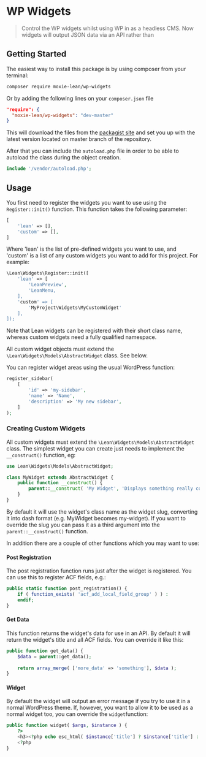 # WP Widgets

> Control the WP widgets whilst using WP in as a headless CMS. Now widgets will output JSON data via an API rather than  


## Getting Started

The easiest way to install this package is by using composer from your terminal:

```bash
composer require moxie-lean/wp-widgets
```

Or by adding the following lines on your `composer.json` file

```json
"require": {
  "moxie-lean/wp-widgets": "dev-master"
}
```

This will download the files from the [packagist site](https://packagist.org/packages/moxie-lean/wp-widgets) 
and set you up with the latest version located on master branch of the repository. 

After that you can include the `autoload.php` file in order to
be able to autoload the class during the object creation.

```php
include '/vendor/autoload.php';
```


## Usage

You first need to register the widgets you want to use using the ```Register::init()``` function. This function takes the following parameter:

```php
[
    'lean' => [],
    'custom' => [],
]
```

Where 'lean' is the list of pre-defined widgets you want to use, and 'custom' is a list of any custom widgets you want to add for this project. For example:

```php
\Lean\Widgets\Register::init([
    'lean' => [
        'LeanPreview',
        'LeanMenu,
    ],
    'custom' => [
        'MyProject\Widgets\MyCustomWidget'
    ],
]);
```

Note that Lean widgets can be registered with their short class name, whereas custom widgets need a fully qualified namespace.
 
All custom widget objects must extend the ```\Lean\Widgets\Models\AbstractWidget``` class. See below.

You can register widget areas using the usual WordPress function:

```php
register_sidebar(
    [
        'id' => 'my-sidebar',
        'name' => 'Name',
        'description' => 'My new sidebar',
    ]
);
```

### Creating Custom Widgets

All custom widgets must extend the ```\Lean\Widgets\Models\AbstractWidget``` class. The simplest widget you can create just needs to implement the ```__construct()``` function, eg:

```php
use Lean\Widgets\Models\AbstractWidget;

class MyWidget extends AbstractWidget {
	public function __construct() {
		parent::__construct( 'My Widget', 'Displays something really cool.' );
	}
}
```

By default it will use the widget's class name as the widget slug, converting it into dash format (e.g. MyWidget becomes my-widget). If you want to override the slug you can pass it as a third argument into the ```parent::__construct()``` function.

In addition there are a couple of other functions which you may want to use:

#### Post Registration

The post registration function runs just after the widget is registered. You can use this to register ACF fields, e.g.:

```php
public static function post_registration() {
    if ( function_exists( 'acf_add_local_field_group' ) ) :
    endif;
}
```

#### Get Data

This function returns the widget's data for use in an API. By default it will return the widget's title and all ACF fields. You can override it like this:

```php
public function get_data() {
    $data = parent::get_data();
    		
    return array_merge( ['more_data' => 'something'], $data );
}
```
 
#### Widget

By default the widget will output an error message if you try to use it in a normal WordPress theme. If, however, you want to allow it to be used as a normal widget too, you can override the ```widget```function:

```php
public function widget( $args, $instance ) {
    ?>
    <h3><?php echo esc_html( $instance['title'] ? $instance['title'] : '' ) ?></h3>
    <?php
}
```
